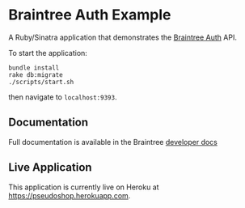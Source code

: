 # Braintree Auth Example

A Ruby/Sinatra application that demonstrates the [Braintree Auth](https://developers.braintreepayments.com/guides/braintree-auth/overview) API.

To start the application:

```
bundle install
rake db:migrate
./scripts/start.sh
```

then navigate to `localhost:9393`.

## Documentation

Full documentation is available in the Braintree [developer docs](https://developers.braintreepayments.com/guides/braintree-auth/overview)

## Live Application

This application is currently live on Heroku at https://pseudoshop.herokuapp.com.
